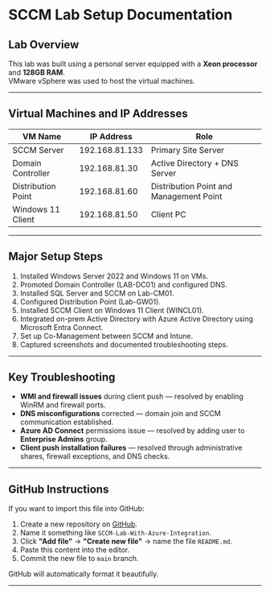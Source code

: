 # SCCM Lab Setup Documentation

## Lab Overview
This lab was built using a personal server equipped with a **Xeon processor** and **128GB RAM**.  
VMware vSphere was used to host the virtual machines.

---

## Virtual Machines and IP Addresses

| VM Name            | IP Address     | Role                             |
|--------------------|----------------|----------------------------------|
| SCCM Server        | 192.168.81.133  | Primary Site Server             |
| Domain Controller  | 192.168.81.30   | Active Directory + DNS Server   |
| Distribution Point | 192.168.81.60   | Distribution Point and Management Point |
| Windows 11 Client  | 192.168.81.50   | Client PC                        |

---

## Major Setup Steps
1. Installed Windows Server 2022 and Windows 11 on VMs.
2. Promoted Domain Controller (LAB-DC01) and configured DNS.
3. Installed SQL Server and SCCM on Lab-CM01.
4. Configured Distribution Point (Lab-GW01).
5. Installed SCCM Client on Windows 11 Client (WINCL01).
6. Integrated on-prem Active Directory with Azure Active Directory using Microsoft Entra Connect.
7. Set up Co-Management between SCCM and Intune.
8. Captured screenshots and documented troubleshooting steps.

---

## Key Troubleshooting
- **WMI and firewall issues** during client push — resolved by enabling WinRM and firewall ports.
- **DNS misconfigurations** corrected — domain join and SCCM communication established.
- **Azure AD Connect** permissions issue — resolved by adding user to **Enterprise Admins** group.
- **Client push installation failures** — resolved through administrative shares, firewall exceptions, and DNS checks.

---

## GitHub Instructions
If you want to import this file into GitHub:

1. Create a new repository on [GitHub](https://github.com/).
2. Name it something like `SCCM-Lab-With-Azure-Integration`.
3. Click **"Add file"** → **"Create new file"** → name the file `README.md`.
4. Paste this content into the editor.
5. Commit the new file to `main` branch.

GitHub will automatically format it beautifully.

---
